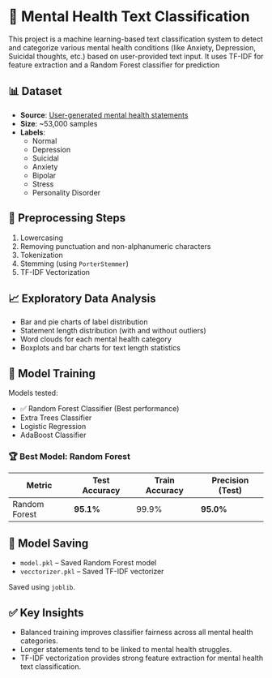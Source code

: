 # 🧠 Mental Health Text Classification
This project is a machine learning-based text classification system to detect and categorize various mental health conditions (like Anxiety, Depression, Suicidal thoughts, etc.) based on user-provided text input. It uses TF-IDF for feature extraction and a Random Forest classifier for prediction

## 📊 Dataset
- **Source**: [User-generated mental health statements](https://www.kaggle.com/datasets/suchintikasarkar/sentiment-analysis-for-mental-health/data)
- **Size**: ~53,000 samples
- **Labels**:
  - Normal
  - Depression
  - Suicidal
  - Anxiety
  - Bipolar
  - Stress
  - Personality Disorder

## 🔧 Preprocessing Steps

1. Lowercasing
2. Removing punctuation and non-alphanumeric characters
3. Tokenization
4. Stemming (using `PorterStemmer`)
5. TF-IDF Vectorization

## 📈 Exploratory Data Analysis

- Bar and pie charts of label distribution
- Statement length distribution (with and without outliers)
- Word clouds for each mental health category
- Boxplots and bar charts for text length statistics

## 🧪 Model Training

Models tested:
- ✅ Random Forest Classifier (Best performance)
- Extra Trees Classifier
- Logistic Regression
- AdaBoost Classifier

### 🏆 Best Model: Random Forest

| Metric         | Test Accuracy | Train Accuracy | Precision (Test) |
|----------------|---------------|----------------|------------------|
| Random Forest  | **95.1%**     | 99.9%          | **95.0%**        |

## 💾 Model Saving

- `model.pkl` – Saved Random Forest model
- `vecctorizer.pkl` – Saved TF-IDF vectorizer

Saved using `joblib`.

## ✅ Key Insights
- Balanced training improves classifier fairness across all mental health categories.
- Longer statements tend to be linked to mental health struggles.
- TF-IDF vectorization provides strong feature extraction for mental health text classification.
